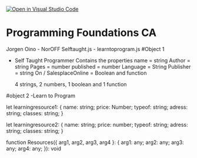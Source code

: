 [![Open in Visual Studio Code](https://classroom.github.com/assets/open-in-vscode-c66648af7eb3fe8bc4f294546bfd86ef473780cde1dea487d3c4ff354943c9ae.svg)](https://classroom.github.com/online_ide?assignment_repo_id=9764115&assignment_repo_type=AssignmentRepo)

# Programming Foundations CA

Jorgen Oino - NorOFF
Selftaught.js - learntoprogram.js
#Object 1

- Self Taught Programmer
  Contains the properties
  name = string
  Author = string
  Pages = number
  published = number
  Language = String
  Publisher = string
  On / SalesplaceOnline = Boolean and function

  4 strings, 2 numbers, 1 boolean and 1 function

#object 2
-Learn to Program

let learningresource1: {
name: string;
price: Number;
typeof: string;
adress: string;
classes: string;
}

let learningresource2: {
name: string;
price: number;
typeof: string;
adress: string;
classes: string;
}

function Resources({ arg1, arg2, arg3, arg4 }: {
arg1: any;
arg2: any;
arg3: any;
arg4: any;
}): void
